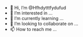 - 👋 Hi, I’m @Hfhdytttfydufud
- 👀 I’m interested in ...
- 🌱 I’m currently learning ...
- 💞️ I’m looking to collaborate on ...
- 📫 How to reach me ...

<!---
Hfhdytttfydufud/Hfhdytttfydufud is a ✨ special ✨ repository because its `README.md` (this file) appears on your GitHub profile.
You can click the Preview link to take a look at your changes.
--->
